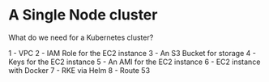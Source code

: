# A Single Node cluster

What do we need for a Kubernetes cluster?

1 - VPC
2 - IAM Role for the EC2 instance
3 - An S3 Bucket for storage
4 - Keys for the EC2 instance
5 - An AMI for the EC2 instance
6 - EC2 instance with Docker
7 - RKE via Helm
8 - Route 53

